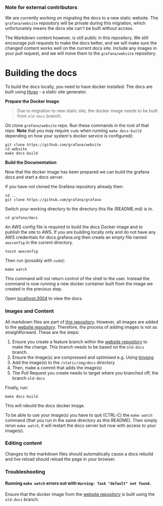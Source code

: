 ### Note for external contributors

We are currently working on migrating the docs to a new static website. The `grafana/website` repository will be private during this migration, which unfortunately means the docs site can't be built without access.

The Markdown content however, is still public in this repository. We still encourage pull requests to make the docs better, and we will make sure the changed content works well on the current docs site. Include any images in your pull request, and we will move them to the `grafana/website` repository.

# Building the docs

To build the docs locally, you need to have docker installed. The docs are built using [Hugo](http://gohugo.io/) - a static site generator.

**Prepare the Docker Image**:

> Due to migration to new static site, the docker image needs to be built from `old-docs` branch.

Git clone `grafana/website` repo. Run these commands in the root of that repo. **Note** that you may require ``sudo``
when running ``make docs-build`` depending on how your system's docker
service is configured):

```
git clone https://github.com/grafana/website
cd website
make docs-build
```

**Build the Documentation**:

Now that the docker image has been prepared we can build the
grafana docs and start a docs server.

If you have not cloned the Grafana repository already then:

```
cd ..
git clone https://github.com/grafana/grafana
```

Switch your working directory to the directory this file
(README.md) is in.

```
cd grafana/docs
```

An AWS config file is required to build the docs Docker image and to publish the site to AWS. If you are building locally only and do not have any AWS credentials for docs.grafana.org then create an empty file named `awsconfig` in the current directory.

```
touch awsconfig
```

Then run (possibly with ``sudo``):

```
make watch
```

This command will not return control of the shell to the user. Instead
the command is now running a new docker container built from the image
we created in the previous step.

Open [localhost:3004](http://localhost:3004) to view the docs.

### Images and Content

All markdown files are part of [this repository](https://github.com/grafana/grafana). However, all images are added to the [website repository](https://github.com/grafana/website). Therefore, the process of adding images is not as straightforward. These are the steps:

1. Ensure you create a feature branch within the [website repository](https://github.com/grafana/website) to make the change. This branch needs to be based on the `old-docs` branch. 
2. Ensure the image(s) are compressed and optimised e.g. Using [tinypng](https://tinypng.com/)
2. Add the image(s) to the `/static/img/docs` directory
3. Then, make a commit that adds the image(s)
4. The Pull Request you create needs to target where you branched off, the branch `old-docs`

Finally, run:
```
make docs-build
```

This will rebuild the docs docker image.

To be able to use your image(s) you have to quit  (CTRL-C) the `make watch` command (that you run in the same directory as this README). Then simply rerun `make watch`, it will restart the docs server but now with access to your image(s).

### Editing content

Changes to the markdown files should automatically cause a docs rebuild and live reload should reload the page in your browser.

### Troubleshooting

#### Running `make watch` errors out with `Warning: Task "default" not found.`

Ensure that the docker image from the [website repository](https://github.com/grafana/website) is built using the `old-docs` branch.
